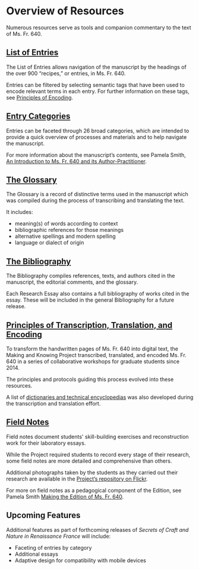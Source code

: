# Overview of Resources

Numerous resources serve as tools and companion commentary to the text
of Ms. Fr. 640.

## [List of Entries](/#entries)

The List of Entries allows navigation of the manuscript by the headings
of the over 900 “recipes,” or entries, in Ms. Fr. 640.

Entries can be filtered by selecting semantic tags that have been used to encode relevant terms in each entry. For further information on these tags, see [Principles of
Encoding](/#content/research+resources/principles-encoding).

## [Entry Categories](/#content/research+resources/categories)

Entries can be faceted through 26 broad categories, which are intended to provide a quick overview of processes and materials and to help navigate
the manuscript. 

For more information about the manuscript’s contents, see
Pamela Smith, [An Introduction to Ms. Fr. 640 and its
Author-Practitioner](/#essays/ann_300_ie_19).

## [The Glossary](/#folios/1r/f/1r/glossary)

The Glossary is a record of distinctive terms used in the manuscript
which was compiled during the process of transcribing and translating the text.

It includes:

  - meaning(s) of words according to context
  - bibliographic references for those meanings
  - alternative spellings and modern spelling
  - language or dialect of origin

## [The Bibliography](/#content/research+resources/bibliography)

The Bibliography compiles references, texts, and authors cited in the manuscript, the editorial comments, and the glossary.

Each Research Essay also contains a full bibliography of works cited in
the essay. These will be included in the general Bibliography for a future release.


## [Principles of Transcription, Translation, and Encoding](/#content/research+resources/principles)

To transform the handwritten pages of Ms. Fr. 640 into digital text, the Making and
Knowing Project transcribed, translated, and encoded Ms. Fr.
640 in a series of collaborative workshops for graduate students since 2014.

The principles and protocols guiding this process evolved into
these resources.

A list of [dictionaries and technical encyclopedias](#content/research+resources/dictionaries) was also developed during the
transcription and translation effort.

## [Field Notes](#content/research+resources/field-notes)

Field notes document students' skill-building exercises and reconstruction work for their laboratory essays.

While the Project required students to record every stage of their research, some field notes are more detailed and
comprehensive than others.

Additional photographs taken by the students as they carried out their
research are available in the [Project’s repository on Flickr](https://www.flickr.com/photos/128418753@N06/albums).

For more on field notes as a pedagogical component of the Edition, see Pamela Smith [Making the Edition of Ms.
Fr. 640](/#essayx/ann_329_ie_19).

## Upcoming Features 

Additional features as part of forthcoming releases of *Secrets of Craft and Nature in Renaissance France* will include:

 - Faceting of entries by category
 - Additional essays
 - Adaptive design for compatibility with mobile devices

